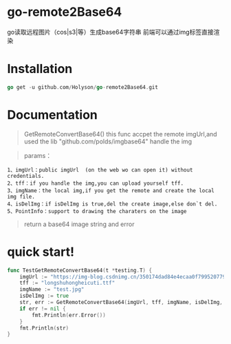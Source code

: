 # go-remote2Base64
go读取远程图片（cos|s3|等）生成base64字符串 前端可以通过img标签直接渲染

# Installation
```go
go get -u github.com/Holyson/go-remote2Base64.git
```
# Documentation


> GetRemoteConvertBase64() 
> this func accpet the remote imgUrl,and used the lib "github.com/polds/imgbase64" handle the img

> params：

	1、imgUrl：public imgUrl  (on the web wo can open it) without credentials.
	2、tff：if you handle the img,you can upload yourself tff.
	3、imgName：the local img,if you get the remote and create the local img file.
	4、isDelImg：if isDelImg is true,del the create image,else don`t del.
	5、PointInfo：support to drawing the charaters on the image
> return a base64 image string and error
 
# quick start!
```go
func TestGetRemoteConvertBase64(t *testing.T) {
	imgUrl := "https://img-blog.csdnimg.cn/350174dad84e4ecaa0f7995207791df9.jpeg"
	tff := "longshuhongheicuti.ttf"
	imgName := "test.jpg"
	isDelImg := true
	str, err := GetRemoteConvertBase64(imgUrl, tff, imgName, isDelImg, nil)
	if err != nil {
		fmt.Println(err.Error())
	}
	fmt.Println(str)
}
```
 
